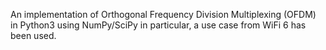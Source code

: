 An implementation of Orthogonal Frequency Division Multiplexing (OFDM) in Python3 using NumPy/SciPy in particular, a use case from WiFi 6 has been used. 
